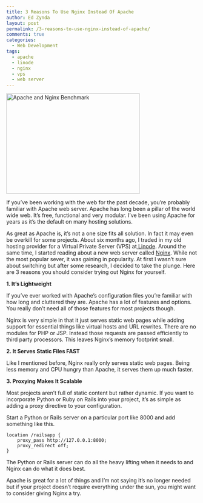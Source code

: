 ```yaml
---
title: 3 Reasons To Use Nginx Instead Of Apache
author: Ed Zynda
layout: post
permalink: /3-reasons-to-use-nginx-instead-of-apache/
comments: true
categories:
  - Web Development
tags:
  - apache
  - linode
  - nginx
  - vps
  - web server
---
```

[<img class="alignnone  wp-image-233" alt="Apache and Nginx Benchmark" src="http://www.edzynda.com/media/apache_nginx_benchmark.png" width="352" height="265" />][1]

If you&#8217;ve been working with the web for the past decade, you&#8217;re probably familiar with Apache web server. Apache has long been a pillar of the world wide web. It&#8217;s free, functional and very modular. I&#8217;ve been using Apache for years as it&#8217;s the default on many hosting solutions.

As great as Apache is, it&#8217;s not a one size fits all solution. In fact it may even be overkill for some projects. About six months ago, I traded in my old hosting provider for a Virtual Private Server (VPS) at<a title="Xen VPS Hosting" href="http://www.linode.com/?r=e023858b4fde04bffe508bb43c30bad4ee47a9f0" target="_blank"> Linode</a>. Around the same time, I started reading about a new web server called <a title="Nginx" href="http://nginx.org/" target="_blank">Nginx</a>. While not the most popular sever, it was gaining in popularity. At first I wasn&#8217;t sure about switching but after some research, I decided to take the plunge. Here are 3 reasons you should consider trying out Nginx for yourself.

**1. It&#8217;s Lightweight**

If you&#8217;ve ever worked with Apache&#8217;s configuration files you&#8217;re familiar with how long and cluttered they are. Apache has a lot of features and options. You really don&#8217;t need all of those features for most projects though.

Nginx is very simple in that it just serves static web pages while adding support for essential things like virtual hosts and URL rewrites. There are no modules for PHP or JSP. Instead those requests are passed efficiently to third party processors. This leaves Nginx&#8217;s memory footprint small.

**2. It Serves Static Files FAST**

Like I mentioned before, Nginx really only serves static web pages. Being less memory and CPU hungry than Apache, it serves them up much faster.

**3. Proxying Makes It Scalable**

Most projects aren&#8217;t full of static content but rather dynamic. If you want to incorporate Python or Ruby on Rails into your project, it&#8217;s as simple as adding a proxy directive to your configuration.

Start a Python or Rails server on a particular port like 8000 and add something like this.  

```nginx  
location /railsapp {  
    proxy_pass http://127.0.0.1:8000;  
    proxy_redirect off;  
}  
``` 

The Python or Rails server can do all the heavy lifting when it needs to and Nginx can do what it does best.

Apache is great for a lot of things and I&#8217;m not saying it&#8217;s no longer needed but if your project doesn&#8217;t require everything under the sun, you might want to consider giving Nginx a try.

 [1]: http://www.edzynda.com/media/apache_nginx_benchmark.png